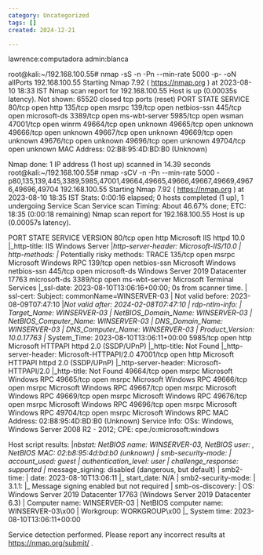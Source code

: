 ```yaml
---
category: Uncategorized
tags: []
created: 2024-12-21

---
```

lawrence:computadora
admin:blanca

root@kali:~/192.168.100.55# nmap -sS -n -Pn --min-rate 5000 -p- -oN allPorts 192.168.100.55
Starting Nmap 7.92 ( https://nmap.org ) at 2023-08-10 18:33 IST
Nmap scan report for 192.168.100.55
Host is up (0.00035s latency).
Not shown: 65520 closed tcp ports (reset)
PORT      STATE SERVICE
80/tcp    open  http
135/tcp   open  msrpc
139/tcp   open  netbios-ssn
445/tcp   open  microsoft-ds
3389/tcp  open  ms-wbt-server
5985/tcp  open  wsman
47001/tcp open  winrm
49664/tcp open  unknown
49665/tcp open  unknown
49666/tcp open  unknown
49667/tcp open  unknown
49669/tcp open  unknown
49676/tcp open  unknown
49696/tcp open  unknown
49704/tcp open  unknown
MAC Address: 02:B8:95:4D:BD:B0 (Unknown)

Nmap done: 1 IP address (1 host up) scanned in 14.39 seconds
root@kali:~/192.168.100.55# nmap -sCV -n -Pn --min-rate 5000 -p80,135,139,445,3389,5985,47001,49664,49665,49666,49667,49669,49676,49696,49704 192.168.100.55
Starting Nmap 7.92 ( https://nmap.org ) at 2023-08-10 18:35 IST
Stats: 0:00:16 elapsed; 0 hosts completed (1 up), 1 undergoing Service Scan
Service scan Timing: About 46.67% done; ETC: 18:35 (0:00:18 remaining)
Nmap scan report for 192.168.100.55
Host is up (0.00057s latency).

PORT      STATE SERVICE       VERSION
80/tcp    open  http          Microsoft IIS httpd 10.0
|_http-title: IIS Windows Server
|_http-server-header: Microsoft-IIS/10.0
| http-methods: 
|_  Potentially risky methods: TRACE
135/tcp   open  msrpc         Microsoft Windows RPC
139/tcp   open  netbios-ssn   Microsoft Windows netbios-ssn
445/tcp   open  microsoft-ds  Windows Server 2019 Datacenter 17763 microsoft-ds
3389/tcp  open  ms-wbt-server Microsoft Terminal Services
|_ssl-date: 2023-08-10T13:06:16+00:00; 0s from scanner time.
| ssl-cert: Subject: commonName=WINSERVER-03
| Not valid before: 2023-08-09T07:47:10
|_Not valid after:  2024-02-08T07:47:10
| rdp-ntlm-info: 
|   Target_Name: WINSERVER-03
|   NetBIOS_Domain_Name: WINSERVER-03
|   NetBIOS_Computer_Name: WINSERVER-03
|   DNS_Domain_Name: WINSERVER-03
|   DNS_Computer_Name: WINSERVER-03
|   Product_Version: 10.0.17763
|_  System_Time: 2023-08-10T13:06:11+00:00
5985/tcp  open  http          Microsoft HTTPAPI httpd 2.0 (SSDP/UPnP)
|_http-title: Not Found
|_http-server-header: Microsoft-HTTPAPI/2.0
47001/tcp open  http          Microsoft HTTPAPI httpd 2.0 (SSDP/UPnP)
|_http-server-header: Microsoft-HTTPAPI/2.0
|_http-title: Not Found
49664/tcp open  msrpc         Microsoft Windows RPC
49665/tcp open  msrpc         Microsoft Windows RPC
49666/tcp open  msrpc         Microsoft Windows RPC
49667/tcp open  msrpc         Microsoft Windows RPC
49669/tcp open  msrpc         Microsoft Windows RPC
49676/tcp open  msrpc         Microsoft Windows RPC
49696/tcp open  msrpc         Microsoft Windows RPC
49704/tcp open  msrpc         Microsoft Windows RPC
MAC Address: 02:B8:95:4D:BD:B0 (Unknown)
Service Info: OSs: Windows, Windows Server 2008 R2 - 2012; CPE: cpe:/o:microsoft:windows

Host script results:
|_nbstat: NetBIOS name: WINSERVER-03, NetBIOS user: <unknown>, NetBIOS MAC: 02:b8:95:4d:bd:b0 (unknown)
| smb-security-mode: 
|   account_used: guest
|   authentication_level: user
|   challenge_response: supported
|_  message_signing: disabled (dangerous, but default)
| smb2-time: 
|   date: 2023-08-10T13:06:11
|_  start_date: N/A
| smb2-security-mode: 
|   3.1.1: 
|_    Message signing enabled but not required
| smb-os-discovery: 
|   OS: Windows Server 2019 Datacenter 17763 (Windows Server 2019 Datacenter 6.3)
|   Computer name: WINSERVER-03
|   NetBIOS computer name: WINSERVER-03\x00
|   Workgroup: WORKGROUP\x00
|_  System time: 2023-08-10T13:06:11+00:00

Service detection performed. Please report any incorrect results at https://nmap.org/submit/ .




